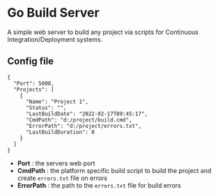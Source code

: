 # Go Build Server

A simple web server to build any project via scripts for Continuous Integration/Deployment systems.

## Config file

 ```
 {
   "Port": 5000,
   "Projects": [
     {
       "Name": "Project 1",
       "Status": "",
       "LastBuildDate": "2022-02-17T09:45:17",
       "CmdPath": "d:/project/build.cmd",
       "ErrorPath": "d:/project/errors.txt",
       "LastBuildDuration": 0
     }
   ]
 }
 ```
- **Port** : the servers web port
- **CmdPath** : the platform specific build script to build the project and create `errors.txt` file on errors
- **ErrorPath** : the path to the `errors.txt` file for build errors


